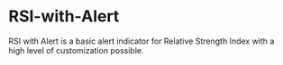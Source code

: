 # RSI-with-Alert
RSI with Alert is a basic alert indicator for Relative Strength Index with a high level of customization possible.
